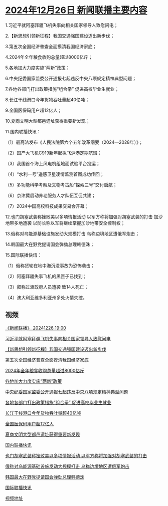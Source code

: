 # [2024年12月26日 新闻联播主要内容](https://tv.cctv.com/lm/xwlb/day/20241226.shtml)

1.习近平就阿塞拜疆飞机失事向相关国家领导人致慰问电；

2.【新思想引领新征程】我国交通强国建设迈出新步伐；

3.第五次全国经济普查全面摸清我国经济家底；

4.2024年全年粮食收购总量超过8000亿斤；

5.各地加大力度实施“两新”政策；

6.中央纪委国家监委公开通报七起违反中央八项规定精神典型问题；

7.各地各部门打出政策措施“组合拳” 促进高校毕业生就业；

8.长江干线港口今年货物吞吐量超40亿吨；

9.全国医保码用户超12亿人；

10.夏商文明大型都邑遗址获得重要新发现；

11.国内联播快讯：

（1）最高法发布《人民法院第六个五年改革纲要（2024—2028年）》；

（2）国产大飞机C919新年起执飞沪港定期航班；

（3）我国首个海上风电机组地面试验平台投运；

（4）“水利一号”遥感卫星凌情监测首图成功传回；

（5）多功能科学考察及文物考古船“探索三号”交付启航；

（6）京津冀启动养老服务人才队伍互促共建；

（7）2024中国高校科技成果交易会开幕；

12.也门胡塞武装称挫败美以多项情报活动 以军方称将加强对胡塞武装的打击 加沙地带多地遭袭 以防长称以军将继续掌握加沙地带安全控制权；

13.俄称对乌能源基础设施发动大规模打击 乌称边境地区遭俄军炮击；

14.韩国最大在野党提请国会弹劾总理韩德洙；

15.国际联播快讯：

（1）俄称货轮在地中海沉没事故为恐怖袭击；

（2）阿塞拜疆失事飞机的黑匣子已找到；

（3）叙称过渡政府人员遭袭 致14人死亡；

（4）澳大利亚维多利亚州多处火情失控。

## 视频

[《新闻联播》 20241226 19:00](https://tv.cctv.com/2024/12/26/VIDErbVFrABy4gb5o9F9IQR7241226.shtml)

[习近平就阿塞拜疆飞机失事向相关国家领导人致慰问电](https://tv.cctv.com/2024/12/26/VIDERqugp8U4IRBJHI1bzuiw241226.shtml)

[【新思想引领新征程】我国交通强国建设迈出新步伐](https://tv.cctv.com/2024/12/26/VIDE8aXSKQUWBTGY7M6UyTtW241226.shtml)

[第五次全国经济普查全面摸清我国经济家底](https://tv.cctv.com/2024/12/26/VIDEkFwdijsfRWRKL5tJHSgv241226.shtml)

[2024年全年粮食收购总量超过8000亿斤](https://tv.cctv.com/2024/12/26/VIDEx3L5rD5jLu4G1FQfBAJG241226.shtml)

[各地加大力度实施“两新”政策](https://tv.cctv.com/2024/12/26/VIDEI67jHNvOg01r2NquEytH241226.shtml)

[中央纪委国家监委公开通报七起违反中央八项规定精神典型问题](https://tv.cctv.com/2024/12/26/VIDEioCuc42K9IzZwrwxdS8k241226.shtml)

[各地各部门打出政策措施“组合拳” 促进高校毕业生就业](https://tv.cctv.com/2024/12/26/VIDEA9swevgMHDK0rWD4uGxd241226.shtml)

[长江干线港口今年货物吞吐量超40亿吨](https://tv.cctv.com/2024/12/26/VIDE8CNpaGL7FsaMPziuZnpQ241226.shtml)

[全国医保码用户超12亿人](https://tv.cctv.com/2024/12/26/VIDEUYoj0Sxkji44azstNtH1241226.shtml)

[夏商文明大型都邑遗址获得重要新发现](https://tv.cctv.com/2024/12/26/VIDE89pEEAOg9f8KvzNuF0Ou241226.shtml)

[国内联播快讯](https://tv.cctv.com/2024/12/26/VIDExoNHkL6MdYkeDP4TocfM241226.shtml)

[也门胡塞武装称挫败美以多项情报活动 以军方称将加强对胡塞武装的打击](https://tv.cctv.com/2024/12/26/VIDESXM8R1GS8DpC3VTigiyo241226.shtml)

[俄称对乌能源基础设施发动大规模打击 乌称边境地区遭俄军炮击](https://tv.cctv.com/2024/12/26/VIDEBGaAjZKXdXdCZGPgoYD3241226.shtml)

[韩国最大在野党提请国会弹劾总理韩德洙](https://tv.cctv.com/2024/12/26/VIDEINY4T1PbSJhRFNnHcph7241226.shtml)

[国际联播快讯](https://tv.cctv.com/2024/12/26/VIDEb87odj0iO47XAnrTuHXr241226.shtml)

[视频地址](https://tv.cctv.com/lm/xwlb/day/20241226.shtml) 


